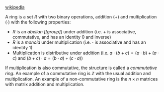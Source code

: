 [wikipedia](https://en.wikipedia.org/wiki/Ring_(mathematics))

A ring is a set $R$ with two binary operations,
addition ($+$) and multiplication ($\cdot$)
with the following properties:
- $R$ is an _abelian [[group]]_ under addition
  (i.e. $+$ is associative, commutative, and has an identity $0$ and inverse)
- $R$ is a _monoid_ under multiplication
  (i.e. $\cdot$ is associative and has an identity $1$)
- Multiplication is distributive under addition
  (i.e. $a \cdot (b + c) = (a \cdot b) + (a \cdot c)$ and $(b + c) \cdot a = (b \cdot a) + (c \cdot a)$)

If multiplication is also commutative, the structure is called a _commutative ring_.
An example of a commutative ring is $\mathbb{Z}$ with the usual addition and multiplication.
An example of a non-commutative ring is the $n \times n$ matrices
with matrix addition and multiplication.